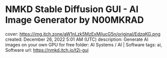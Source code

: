 # NMKD Stable Diffusion GUI - AI Image Generator by N00MKRAD

cover: https://img.itch.zone/aW1nLzk5MzExMjIucG5n/original/EdzqKG.png
created: December 26, 2022 5:01 AM (UTC)
description: Generate AI images on your own GPU for free
folder: AI Systems / AI | Software
tags: ai, Software
url: https://nmkd.itch.io/t2i-gui